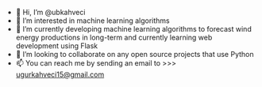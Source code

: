 - 👋 Hi, I’m @ubkahveci
- 👀 I’m interested in machine learning algorithms
- 🌱 I’m currently developing machine learning algorithms to forecast wind energy productions in long-term and currently learning web development using Flask
- 💞️ I’m looking to collaborate on any open source projects that use Python
- 📫 You can reach me by sending an email to >>> ugurkahveci15@gmail.com 

<!---
ubkahveci/ubkahveci is a ✨ special ✨ repository because its `README.md` (this file) appears on your GitHub profile.
You can click the Preview link to take a look at your changes.
--->
